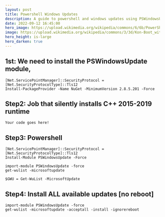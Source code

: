 ```yaml
---
layout: post
title: Powershell Windows Updates
description: A guide to powershell and windows updates using PSWindowsUpdate
date: 2022-09-12 16:45:00
hero_image: https://upload.wikimedia.org/wikipedia/commons/6/6b/PowerShell_Core_7.1.5_with_Windows_Terminal.png
image: https://upload.wikimedia.org/wikipedia/commons/3/3d/Kon-Boot_with_Automatic_Powershell_Script_Execution_feature.png
hero_height: is-large
hero_darken: true
---
```


## 1st: We need to install the PSWindowsUpdate module,
	[Net.ServicePointManager]::SecurityProtocol = [Net.SecurityProtocolType]::Tls12
	Install-PackageProvider -Name NuGet -MinimumVersion 2.8.5.201 -Force


## Step2: Job that silently installs C++ 2015-2019 runtime
	Your code goes here!

## Step3: Powershell
	[Net.ServicePointManager]::SecurityProtocol = [Net.SecurityProtocolType]::Tls12
	Install-Module PSWindowsUpdate -Force

	import-module PSWindowsUpdate -force
	get-wulist -microsoftupdate

	$GWU = Get-WuList -MicrosoftUpdate


## Step4: Install ALL available updates [no reboot]
	import-module PSWindowsUpdate -force
	get-wulist -microsoftupdate -acceptall -install -ignorereboot